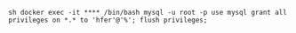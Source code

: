 ``sh
docker exec -it **** /bin/bash
mysql -u root -p
use mysql
grant all privileges on *.* to 'hfer'@'%';
flush privileges;
``
